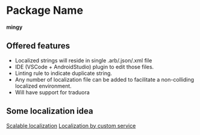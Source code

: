 # Package Name
**mingy**

## Offered features
- Localized strings will reside in single .arb/.json/.xml file
- IDE (VSCode + AndroidStudio) plugin to edit those files.
- Linting rule to indicate duplicate string.
- Any number of localization file can be added to facilitate a 
  non-colliding localized environment.
- Will have support for traduora

## Some localization idea

  [Scalable localization](https://theroutingcompany.com/newsroom/a-scalable-approach-to-localization-for-flutter)
  [Localization by custom service](https://theroutingcompany.com/newsroom/a-scalable-approach-to-localization-for-flutter)